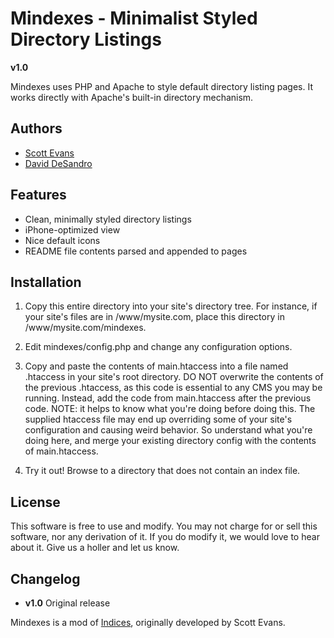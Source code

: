 Mindexes - Minimalist Styled Directory Listings
===============================================

**v1.0**

Mindexes uses PHP and Apache to style default directory listing pages. It works directly with Apache's built-in directory mechanism. 

Authors
-------

* [Scott Evans](http://antisleep.com)
* [David DeSandro](http://desandro.com)


Features
--------

* Clean, minimally styled directory listings
* iPhone-optimized view
* Nice default icons
* README file contents parsed and appended to pages

Installation
------------

1. Copy this entire directory into your site's directory tree. For instance, if your site's files are in /www/mysite.com, place this directory in /www/mysite.com/mindexes.

2. Edit mindexes/config.php and change any configuration options.

3. Copy and paste the contents of main.htaccess into a file named .htaccess in your site's root directory. DO NOT overwrite the contents of the previous .htaccess, as this code is essential to any CMS you may be running. Instead, add the code from main.htaccess after the previous code. NOTE: it helps to know what you're doing before doing this.  The supplied htaccess file may end up overriding some of your site's configuration and causing weird behavior. So understand what you're doing here, and merge your existing directory config with the contents of main.htaccess.

4. Try it out!  Browse to a directory that does not contain an index file.

License
-------

This software is free to use and modify.  You may not charge for or sell this software, nor any derivation of it. If you do modify it, we would love to hear about it. Give us a holler and let us know.

Changelog
---------

* **v1.0** Original release

Mindexes is a mod of [Indices](http://antisleep.com/indices/), originally developed by Scott Evans.